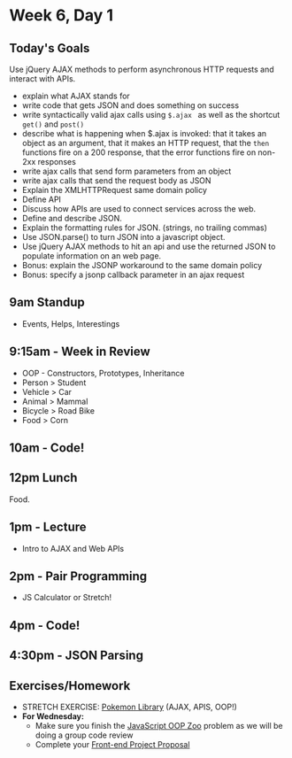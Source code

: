 # Week 6, Day 1

## Today's Goals

Use jQuery AJAX methods to perform asynchronous HTTP requests and interact with APIs.

  - explain what AJAX stands for
  - write code that gets JSON and does something on success
  - write syntactically valid ajax calls using `$.ajax ` as well as the shortcut `get()` and `post()`
  - describe what is happening when $.ajax is invoked: that it takes an object as an argument, that it makes an HTTP request, that the `then` functions fire on a 200 response, that the error functions fire on non-2xx responses
  - write ajax calls that send form parameters from an object
  - write ajax calls that send the request body as JSON
  - Explain the XMLHTTPRequest same domain policy
  - Define API
  - Discuss how APIs are used to connect services across the web.
  - Define and describe JSON.
  - Explain the formatting rules for JSON. (strings, no trailing commas)
  - Use JSON.parse() to turn JSON into a javascript object.
  - Use jQuery AJAX methods to hit an api and use the returned JSON to populate information on an web page.
  - Bonus: explain the JSONP workaround to the same domain policy
  - Bonus: specify a jsonp callback parameter in an ajax request

## 9am Standup

- Events, Helps, Interestings

## 9:15am - Week in Review

- OOP - Constructors, Prototypes, Inheritance
 - Person > Student
 - Vehicle > Car
 - Animal > Mammal
 - Bicycle > Road Bike
 - Food > Corn

## 10am - Code!

## 12pm Lunch

Food.

## 1pm - Lecture

- Intro to AJAX and Web APIs

## 2pm - Pair Programming

- JS Calculator or Stretch!

## 4pm - Code!

## 4:30pm - JSON Parsing

## Exercises/Homework

- STRETCH EXERCISE: [Pokemon Library]() (AJAX, APIS, OOP!)
- **For Wednesday:**
  - Make sure you finish the [JavaScript OOP Zoo](https://github.com/gSchool/g11-course-curriculum/tree/master/week05/05_exercises/js-oop-zoo) problem as we will be doing a group code review
  - Complete your [Front-end Project Proposal](https://github.com/gSchool/g11-course-curriculum/blob/master/resources/front-end-project-proposal.md)

